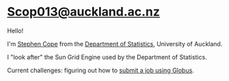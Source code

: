 # Scop013@auckland.ac.nz

Hello!

I'm [Stephen Cope](http://www.stat.auckland.ac.nz/showperson?firstname=Stephen&surname=Cope) from the [Department of Statistics](http://www.stat.auckland.ac.nz/), University of Auckland.

I "look after" the Sun Grid Engine used by the Department of Statistics.

Current challenges: figuring out how to [submit a job using Globus](running-jobs-via-globus.md).
